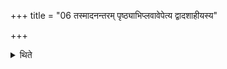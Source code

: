 +++
title = "06 तस्मादनन्तरम् पृष्ठ्याभिप्लवावेपेत्य द्वादशाहीयस्य"

+++

<details><summary>थिते</summary>

तस्मादनन्तरं पृष्ठ्याभिप्लवावेपेत्य द्वादशाहीयस्य दशरात्रस्य व्यूढा अग्निष्टोमास्त्रिवृतः ६
</details>
